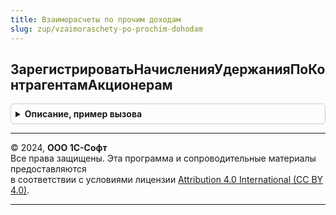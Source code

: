 ```yaml
---
title: Взаиморасчеты по прочим доходам
slug: zup/vzaimoraschety-po-prochim-dohodam
---
```



## ЗарегистрироватьНачисленияУдержанияПоКонтрагентамАкционерам
<details style="margin: 1em 0; padding: 0.5em; border: 1px solid #ccc; border-radius: 6px;">

<summary style="font-weight: bold; cursor: pointer;">Описание, пример вызова</summary>

```bsl

// Регистрирует начисления и удержания по прочим доходам в учете.
//
// Параметры:
//		Движения          - КоллекцияДвижений - коллекция наборов записей движений расчетного документа.
//  	Отказ             - Булево - признак отказа выполнения операции.
//		Организация       - СправочникСсылка.Организации
//		ПериодРегистрации - Дата  - первое число месяца периода регистрации.
//		СпособРасчетов    - ПеречисленияСсылка.СпособыРасчетовСФизическимиЛицами
//		Начисления        - ТаблицаЗначений - соответствует структуре регистра накопления НачисленияУдержанияПоКонтрагентамАкционерам.
//		Удержания         - ТаблицаЗначений - соответствует структуре регистра накопления НачисленияУдержанияПоКонтрагентамАкционерам.
//
Процедура ЗарегистрироватьНачисленияУдержанияПоКонтрагентамАкционерам(Движения, Отказ, Организация, ПериодРегистрации, СпособРасчетов, Начисления = Неопределено, Удержания = Неопределено) Экспорт
```

Пример вызова
```bsl
ВзаиморасчетыПоПрочимДоходам.ЗарегистрироватьНачисленияУдержанияПоКонтрагентамАкционерам(Движения, Отказ, Организация, ПериодРегистрации, СпособРасчетов, Начисления, Удержания);
```
</details>

---

© 2024, **ООО 1С-Софт**  
Все права защищены. Эта программа и сопроводительные материалы предоставляются  
в соответствии с условиями лицензии [Attribution 4.0 International (CC BY 4.0)](https://creativecommons.org/licenses/by/4.0/legalcode).

---

